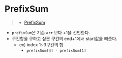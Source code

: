 # PrefixSum

> * [PrefixSum](PrefixSum.java)

* `prefixSum`은 기존 `arr` 보다 +1을 선언한다.
* 구간합을 구하고 싶은 구간의 end+1에서 start값을 빼준다.
  * ex) index 1~3구간의 합
    * `prefixSum[4] - prefixSum[1]`